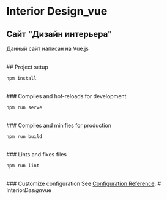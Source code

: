 ﻿# Interior Design_vue
## Сайт "Дизайн интерьера"
Данный сайт написан на Vue.js <br>



<br>## Project setup
```
npm install
```

<br>### Compiles and hot-reloads for development
```
npm run serve
```

<br>### Compiles and minifies for production
```
npm run build
```

<br>### Lints and fixes files
```
npm run lint
```

<br>### Customize configuration
See [Configuration Reference](https://cli.vuejs.org/config/).
#   I n t e r i o r _ D e s i g n _ v u e 
 
 
